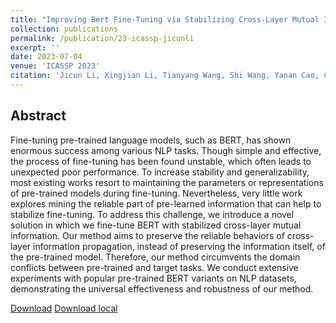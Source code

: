```yaml
---
title: "Improving Bert Fine-Tuning via Stabilizing Cross-Layer Mutual Information"
collection: publications
permalink: /publication/23-icassp-jicunli
excerpt: ''
date: 2023-07-04
venue: 'ICASSP 2023'
citation: 'Jicun Li, Xingjian Li, Tianyang Wang, Shi Wang, Yanan Cao, Chengzhong Xu, Dejing Dou. Improving Bert Fine-Tuning via Stabilizing Cross-Layer Mutual Information. In ICASSP 2023.'
---
```

Abstract
--
Fine-tuning pre-trained language models, such as BERT, has shown enormous success among various NLP tasks. Though simple and effective, the process of fine-tuning has been found unstable, which often leads to unexpected poor performance. To increase stability and generalizability, most existing works resort to maintaining the parameters or representations of pre-trained models during fine-tuning. Nevertheless, very little work explores mining the reliable part of pre-learned information that can help to stabilize fine-tuning. To address this challenge, we introduce a novel solution in which we fine-tune BERT with stabilized cross-layer mutual information. Our method aims to preserve the reliable behaviors of cross-layer information propagation, instead of preserving the information itself, of the pre-trained model. Therefore, our method circumvents the domain conflicts between pre-trained and target tasks. We conduct extensive experiments with popular pre-trained BERT variants on NLP datasets, demonstrating the universal effectiveness and robustness of our method.

[Download](https://ieeexplore.ieee.org/document/10095747)
[Download local](../files/23-icassp-jicunli.pdf)
